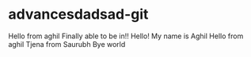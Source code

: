 # advancesdadsad-git

Hello from aghil
Finally able to be in!!
Hello! My name is Aghil
Hello from aghil
Tjena from Saurubh
Bye world

